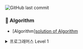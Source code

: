 ![GitHub last commit](https://img.shields.io/github/last-commit/pakseulhee/Today-I-Learned)
### 📕 Algorithm
   - [Algorithm][solution of Algorithm](https://seulhee030.tistory.com/category/%E2%96%B6%20Algorithm%20solving)
   <details>
   <summary>프로그래머스 Level 1</summary>

         - 두개 뽑아서 더하기

         - 모든 레코드 조회하기

         - 최댓값 구하기

         - 완주하지 못한 선수

         - 모의고사

         - K번째수

         - 2016년

         - 가운데 글자 가져오기

         - 역순 정렬하기

         - 문자열 내 망므대로 정렬하기

         - 서울에서 김서방 찾기

         - 동물의 아이디와 이름

         - 제일 작은 수 제거하기

         - 정수 제곱근 판별

         - 자릿수 더하기

         - 어린 동물 찾기

         - 약수의 합

         - 문자열을 정수로 바꾸기

         - 소수 찾기

         - 아픈동물 찾기

         - 하샤드 수

         - 여러 기준으로 정렬하기

         - 이름이 없는 동물의 아이디

         - 행렬의 덧셈

         - 이름이 있는 동물의 아이디

         - 상위 n개 레코드

         - 체육복

         - 카펫
         
         - 평균구하기

         - 콜라츠 추측

        </details>

        <details><summary>프로그래머스 Level 2</summary>

         - 주식가격

         - 프린터

         - 기능개발

         - 124 나라의 숫자

         - 더 맵게

         - 가장 큰 수

         - 피보나치 수

         - 최솟값 만들기

         - 타겟 넘버

         - 중성화 여부 파악하기

         - 이름에 el 들어가는 동물 찾기

         - 루시와 엘라 찾기

         - 동명 동물 수 찾기

         - NULL 처리하기

         - 중복 제거하기

         - 고양이와 개는 몇 마리 있을까

         - 동물 수 구하기

         - 큰 수 만들기

        </details>
  
   - [inflearn][성공적인 코딩 인터뷰](https://github.com/pakseulhee/coding-interview.git)
      <details><summary>contents</summary>
   
      - 객체지향 프로그래밍 (OOP) 개념

      - 빅오 표기법(Big O Notation)

      - 정렬 (sort)
      </details>



### 📙 Programming languages
      
#### ✔ Python
- [book] 파이썬 라이브러리를 활용한 머신러닝 [참고자료](https://github.com/pakseulhee/introduction_to_ml_with_python)


#### ✔ Java
- [K-Digital] 이것이 자바다 (신용권 외)
- [inflearn] 자바 프로그래밍 입문 강좌 (renew ver.) <details><summary>Certificate</summary>
   <img width="569" alt="캡처" src="https://user-images.githubusercontent.com/55427048/104747960-80a4ea80-5794-11eb-845f-1a3c44aec882.PNG">
  </details>
  
  
#### ✔ Database
- [K-Digital] 이것이 오라클이다 (우재남 외)


#### ✔ web programming
- [K-Digital] HTML5 웹 프로그래밍 입문 (윤인성 외)
- [K-Digital] 자바 웹을 다루는 기술 (이병승 외)



### 📒 project
- [K-Digital] Bank web Project: 2021.01 ~ 2021.03
- [teamproject] context-aware chatbot framework: 2020.01 ~ 2020.08
 


### 📗 ETC
- [education] [K-Digital 온오프 연계 AI 서비스 구축 교육](https://github.com/pakseulhee/K-Digital-lecture)
- [education] 헬로! 핀테크 <details><summary>Certificate</summary>
    <img width="279" alt="1" src="https://user-images.githubusercontent.com/55427048/104749424-273dbb00-5796-11eb-8961-8bb427cc4d5a.PNG">
  </details>
  


### 📜 Certification
- [network] [네트워크 관리사 2급](https://seulhee030.tistory.com/category/%E2%96%B6%20%EC%9E%90%EA%B2%A9%EC%A6%9D/%EB%84%A4%ED%8A%B8%EC%9B%8C%ED%81%AC%20%EA%B4%80%EB%A6%AC%EC%82%AC%202%EA%B8%89)
- [DB] SQLD
- [IT] 정보처리기사
- [etc] [한국사](https://github.com/pakseulhee/Today-I-Learned/tree/master/%ED%95%9C%EA%B5%AD%EC%82%AC)

### 👔 intern
- [smart city division] dayliblockchain: 2020.08.03 - 2020.08.31
- [I&C division] 효성ITX: 2020.09.07 - 2020.12.24
- [consulting service division] [한국자산평가: 2020.03.29 - ing](https://github.com/pakseulhee/Korea-Asset-Pricing)


